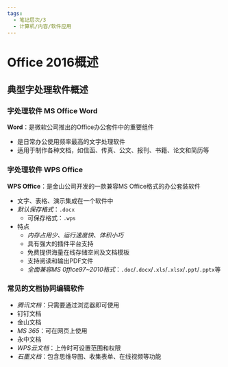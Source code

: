 ```yaml
---
tags:
  - 笔记层次/3
  - 计算机/内容/软件应用
---
```


# Office 2016概述
## 典型字处理软件概述

### 字处理软件 MS Office Word

**Word**：是微软公司推出的Office办公套件中的重要组件
- 是日常办公使用频率最高的文字处理软件
- 适用于制作各种文档，如信函、传真、公文、报刊、书籍、论文和简历等

### 字处理软件 WPS Office

**WPS Office**：是金山公司开发的一款兼容MS Office格式的办公套装软件
- 文字、表格、演示集成在一个软件中
- *默认保存格式*：`.docx`
	- 可保存格式：`.wps`
- 特点
	- *内存占用少、运行速度快、体积小巧*
	- 具有强大的插件平台支持
	- 免费提供海量在线存储空间及文档模板
	- 支持阅读和输出PDF文件
	- *全面兼容MS 0ffice97~2010格式*：`.doc`/`.docx`/`.xls`/`.xlsx`/`.ppt`/`.pptx`等

### 常见的文档协同编辑软件

- *腾讯文档*：只需要通过浏览器即可使用
- 钉钉文档
- 金山文档
- *MS 365*：可在网页上使用
- 永中文档
- *WPS云文档*：上传时可设置范围和权限
- *石墨文档*：包含思维导图、收集表单、在线视频等功能
